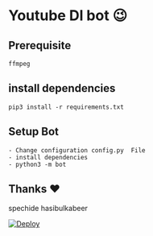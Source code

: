# Youtube Dl bot 😉
## Prerequisite
    ffmpeg
  
    
## install dependencies
    pip3 install -r requirements.txt


## Setup Bot
    - Change configuration config.py  File
    - install dependencies
    - python3 -m bot
    
## Thanks ❤️
spechide
hasibulkabeer

[![Deploy](https://www.herokucdn.com/deploy/button.svg)](https://heroku.com/deploy?template=https://github.com/amarcrack/Youtube-Downloader-Bot)
